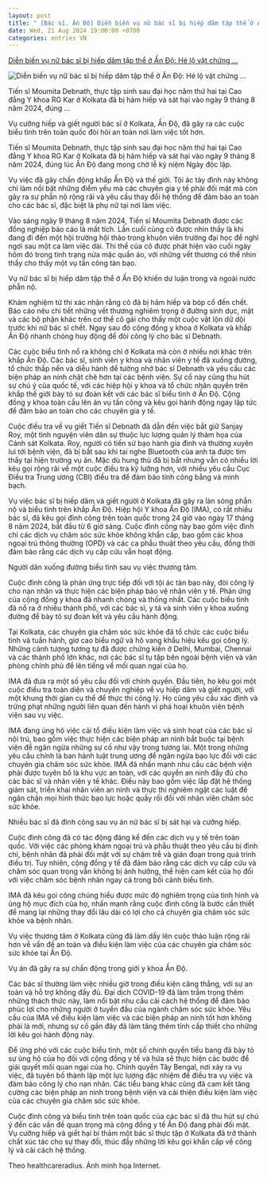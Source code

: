 ```yaml
---
layout: post
title: " [Bác sĩ. Ấn Độ] Diễn biến vụ nữ bác sĩ bị hiếp dâm tập thể ở Ấn Độ: Hé lộ vật chứng ..."
date: Wed, 21 Aug 2024 19:00:00 +0700
categories: entries VN
---
```

[Diễn biến vụ nữ bác sĩ bị hiếp dâm tập thể ở Ấn Độ: Hé lộ vật chứng ...](https://www.techz.vn/195-824-2-dien-bien-vu-nu-bac-si-bi-hiep-dam-tap-the-o-an-do-he-lo-vat-chung-hung-thu-bo-quen-tai-hien-truong-ylt627857.html)

![Diễn biến vụ nữ bác sĩ bị hiếp dâm tập thể ở Ấn Độ: Hé lộ vật chứng ...](https://media.techz.vn/media2019/upload2019/2024/08/22/llll_22082024091656.jpg)

Tiến sĩ Moumita Debnath, thực tập sinh sau đại học năm thứ hai tại Cao đẳng Y khoa RG Kar ở Kolkata đã bị hãm hiếp và sát hại vào ngày 9 tháng 8 năm 2024, đúng ...

Vụ cưỡng hiếp và giết người bác sĩ ở Kolkata, Ấn Độ, đã gây ra các cuộc biểu tình trên toàn quốc đòi hỏi an toàn nơi làm việc tốt hơn.

Tiến sĩ Moumita Debnath, thực tập sinh sau đại học năm thứ hai tại Cao đẳng Y khoa RG Kar ở Kolkata đã bị hãm hiếp và sát hại vào ngày 9 tháng 8 năm 2024, đúng lúc Ấn Độ đang mong chờ lễ kỷ niệm Ngày độc lập.

Vụ việc đã gây chấn động khắp Ấn Độ và thế giới. Tội ác tày đình này không chỉ làm nổi bật những điểm yếu mà các chuyên gia y tế phải đối mặt mà còn gây ra sự phẫn nộ rộng rãi và yêu cầu thay đổi hệ thống để đảm bảo an toàn cho các bác sĩ, đặc biệt là phụ nữ tại nơi làm việc.

Vào sáng ngày 9 tháng 8 năm 2024, Tiến sĩ Moumita Debnath được các đồng nghiệp báo cáo là mất tích. Lần cuối cùng cô được nhìn thấy là khi đang đi đến một hội trường hội thảo trong khuôn viên trường đại học để nghỉ ngơi sau một ca làm việc dài. Thi thể của cô được phát hiện vào cuối ngày hôm đó trong tình trạng nửa mặc quần áo, với những vết thương có thể nhìn thấy cho thấy một vụ tấn công tàn bạo.

Vụ nữ bác sĩ bị hiếp dâm tập thể ở Ấn Độ khiến dư luận trong và ngoài nước phẫn nộ.

Khám nghiệm tử thi xác nhận rằng cô đã bị hãm hiếp và bóp cổ đến chết. Báo cáo nêu chi tiết những vết thương nghiêm trọng ở đường sinh dục, mặt và các bộ phận khác trên cơ thể cô gái cho thấy một cuộc vật lộn dữ dội trước khi nữ bác sĩ chết. Ngay sau đó cộng đồng y khoa ở Kolkata và khắp Ấn Độ nhanh chóng huy động để đòi công lý cho bác sĩ Debnath.

Các cuộc biểu tình nổ ra không chỉ ở Kolkata mà còn ở nhiều nơi khác trên khắp Ấn Độ. Các bác sĩ, sinh viên y khoa và nhân viên y tế đã xuống đường, tổ chức thắp nến và diễu hành để tưởng nhớ bác sĩ Debnath và yêu cầu các biện pháp an ninh chặt chẽ hơn tại các bệnh viện. Sự cố này cũng thu hút sự chú ý của quốc tế, với các hiệp hội y khoa và tổ chức nhân quyền trên khắp thế giới bày tỏ sự đoàn kết với các bác sĩ biểu tình ở Ấn Độ. Cộng đồng y khoa toàn cầu lên án vụ tấn công và kêu gọi hành động ngay lập tức để đảm bảo an toàn cho các chuyên gia y tế.

Cuộc điều tra về vụ giết Tiến sĩ Debnath đã dẫn đến việc bắt giữ Sanjay Roy, một tình nguyện viên dân sự thuộc lực lượng quản lý thảm họa của Cảnh sát Kolkata. Roy, người có tiền sử bạo hành gia đình và thường xuyên lui tới bệnh viện, đã bị bắt sau khi tai nghe Bluetooth của anh ta được tìm thấy tại hiện trường vụ án. Mặc dù hung thủ đã bị bắt nhưng vẫn có nhiều lời kêu gọi rộng rãi về một cuộc điều tra kỹ lưỡng hơn, với nhiều yêu cầu Cục Điều tra Trung ương (CBI) điều tra để đảm bảo tính công bằng và minh bạch.

Vụ việc bác sĩ bị hiếp dâm và giết người ở Kolkata đã gây ra làn sóng phẫn nộ và biểu tình trên khắp Ấn Độ. Hiệp hội Y khoa Ấn Độ (IMA), có rất nhiều bác sĩ, đã kêu gọi đình công trên toàn quốc trong 24 giờ vào ngày 17 tháng 8 năm 2024, bắt đầu từ 6 giờ sáng. Cuộc đình công này bao gồm việc đình chỉ các dịch vụ chăm sóc sức khỏe không khẩn cấp, bao gồm các khoa ngoại trú thông thường (OPD) và các ca phẫu thuật theo yêu cầu, đồng thời đảm bảo rằng các dịch vụ cấp cứu vẫn hoạt động.

Người dân xuống đường biểu tình sau vụ việc thương tâm.

Cuộc đình công là phản ứng trực tiếp đối với tội ác tàn bạo này, đòi công lý cho nạn nhân và thực hiện các biện pháp bảo vệ nhân viên y tế. Phản ứng của cộng đồng y khoa đã nhanh chóng và thống nhất. Các cuộc biểu tình đã nổ ra ở nhiều thành phố, với các bác sĩ, y tá và sinh viên y khoa xuống đường để bày tỏ sự đoàn kết và yêu cầu hành động.

Tại Kolkata, các chuyên gia chăm sóc sức khỏe đã tổ chức các cuộc biểu tình và tuần hành, giơ cao biểu ngữ và hô vang khẩu hiệu kêu gọi công lý. Những cảnh tượng tương tự đã được chứng kiến ​​ở Delhi, Mumbai, Chennai và các thành phố lớn khác, nơi các bác sĩ tụ tập bên ngoài bệnh viện và văn phòng chính phủ để lên tiếng về mối quan ngại của họ.

IMA đã đưa ra một số yêu cầu đối với chính quyền. Đầu tiên, họ kêu gọi một cuộc điều tra toàn diện và chuyên nghiệp về vụ hiếp dâm và giết người, với một khung thời gian cụ thể để thực thi công lý. Họ cũng yêu cầu xác định và trừng phạt những người liên quan đến hành vi phá hoại khuôn viên bệnh viện sau vụ việc.

IMA đang ủng hộ việc cải tổ điều kiện làm việc và sinh hoạt của các bác sĩ nội trú, bao gồm việc thực hiện các biện pháp an ninh bắt buộc tại bệnh viện để ngăn ngừa những sự cố như vậy trong tương lai. Một trong những yêu cầu chính là ban hành luật trung ương để ngăn ngừa bạo lực đối với các chuyên gia chăm sóc sức khỏe. IMA đã nhấn mạnh nhu cầu các bệnh viện phải được tuyên bố là khu vực an toàn, với các quyền an ninh đầy đủ cho các bác sĩ và nhân viên y tế khác. Điều này bao gồm việc lắp đặt hệ thống giám sát, triển khai nhân viên an ninh và thực thi nghiêm ngặt các luật để ngăn chặn mọi hình thức bạo lực hoặc quấy rối đối với nhân viên chăm sóc sức khỏe.

Nhiều bác sĩ đã đình công sau vụ án nữ bác sĩ bị sát hại và cưỡng hiếp.

Cuộc đình công đã có tác động đáng kể đến các dịch vụ y tế trên toàn quốc. Với việc các phòng khám ngoại trú và phẫu thuật theo yêu cầu bị đình chỉ, bệnh nhân đã phải đối mặt với sự chậm trễ và gián đoạn trong quá trình điều trị. Tuy nhiên, cộng đồng y tế đã đảm bảo rằng các dịch vụ cấp cứu và chăm sóc quan trọng vẫn không bị ảnh hưởng, thể hiện cam kết của họ đối với việc chăm sóc bệnh nhân ngay cả trong bối cảnh biểu tình.

IMA đã kêu gọi công chúng hiểu được mức độ nghiêm trọng của tình hình và ủng hộ mục đích của họ, nhấn mạnh rằng cuộc đình công là bước cần thiết để mang lại những thay đổi lâu dài có lợi cho cả chuyên gia chăm sóc sức khỏe và bệnh nhân.

Vụ việc thương tâm ở Kolkata cũng đã làm dấy lên cuộc thảo luận rộng rãi hơn về vấn đề an toàn và điều kiện làm việc của các chuyên gia chăm sóc sức khỏe tại Ấn Độ.

Vụ án đã gây ra sự chấn động trong giới y khoa Ấn Độ.

Các bác sĩ thường làm việc nhiều giờ trong điều kiện căng thẳng, với sự an toàn và hỗ trợ không đầy đủ. Đại dịch COVID-19 đã làm trầm trọng thêm những thách thức này, làm nổi bật nhu cầu cải cách hệ thống để đảm bảo phúc lợi cho những người ở tuyến đầu của ngành chăm sóc sức khỏe. Yêu cầu của IMA về điều kiện làm việc và các biện pháp an ninh tốt hơn không phải là mới, nhưng sự cố gần đây đã làm tăng thêm tính cấp thiết cho những lời kêu gọi hành động này.

Để ứng phó với các cuộc biểu tình, một số chính quyền tiểu bang đã bày tỏ sự ủng hộ của họ đối với cộng đồng y tế và hứa sẽ thực hiện các bước để giải quyết mối quan ngại của họ. Chính quyền Tây Bengal, nơi xảy ra vụ việc, đã tuyên bố thành lập một lực lượng đặc nhiệm để điều tra vụ việc và đảm bảo công lý cho nạn nhân. Các tiểu bang khác cũng đã cam kết tăng cường các biện pháp an ninh trong bệnh viện và cải thiện điều kiện làm việc của các chuyên gia chăm sóc sức khỏe.

Cuộc đình công và biểu tình trên toàn quốc của các bác sĩ đã thu hút sự chú ý đến các vấn đề quan trọng mà cộng đồng y tế Ấn Độ đang phải đối mặt. Vụ cưỡng hiếp và giết hại bi thảm một bác sĩ thực tập ở Kolkata đã trở thành chất xúc tác cho sự thay đổi, thúc đẩy những lời kêu gọi khẩn cấp về công lý và cải cách hệ thống.

Theo healthcareradius. Ảnh minh họa Internet.

